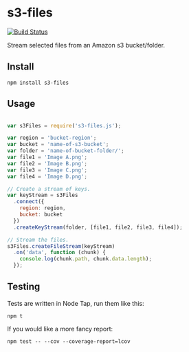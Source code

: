 # s3-files

[![Build Status](https://travis-ci.org/orangewise/s3-files.js.svg?branch=master)](https://travis-ci.org/orangewise/s3-files.js)


Stream selected files from an Amazon s3 bucket/folder.

## Install

```
npm install s3-files
```

## Usage

```javascript

var s3Files = require('s3-files.js');

var region = 'bucket-region';
var bucket = 'name-of-s3-bucket';
var folder = 'name-of-bucket-folder/';
var file1 = 'Image A.png';
var file2 = 'Image B.png';
var file3 = 'Image C.png';
var file4 = 'Image D.png';

// Create a stream of keys. 
var keyStream = s3Files
  .connect({
    region: region,
    bucket: bucket    
  })
  .createKeyStream(folder, [file1, file2, file3, file4]);

// Stream the files. 
s3Files.createFileStream(keyStream)
  .on('data', function (chunk) {
    console.log(chunk.path, chunk.data.length);
  });
```



## Testing

Tests are written in Node Tap, run them like this:

```
npm t
```

If you would like a more fancy report: 

```
npm test -- --cov --coverage-report=lcov
```

